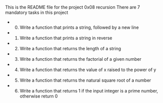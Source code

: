 This is the README file for the project 0x08 recursion
There are 7 mandatory tasks in this project
-	0. Write a function that prints a string, followed by a new line
-	1. Write a function that prints a string in reverse
-	2. Write a function that returns the length of a string
-	3. Write a function that returns the factorial of a given number
-	4. Write a function that returns the value of x raised to the power of y
-	5. Write a function that returns the natural square root of a number
-	6. Write a function that returns 1 if the input integer is a prime number, otherwise return 0
